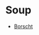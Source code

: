 # Soup

<meta property="og:description" content="Various soup recipes.">

- [Borscht](./borscht.md)
